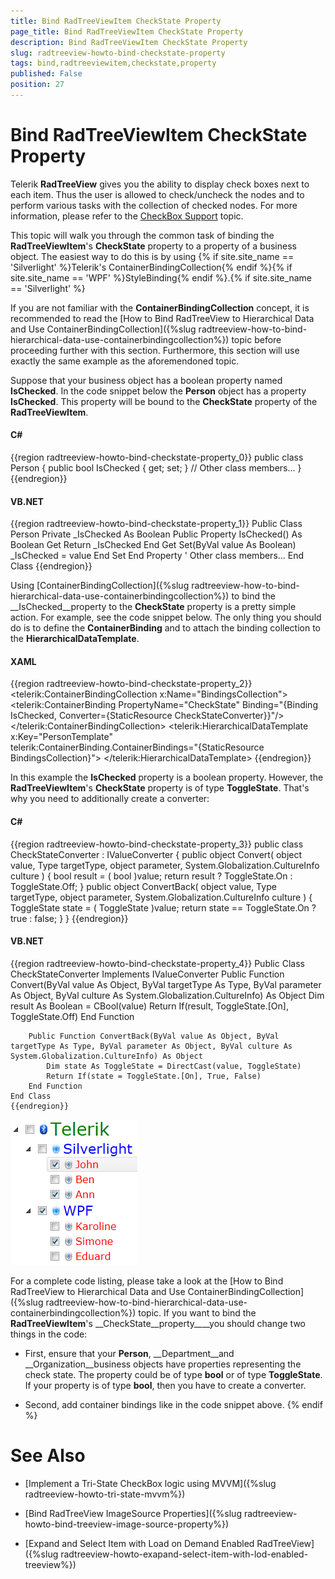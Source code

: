 ```yaml
---
title: Bind RadTreeViewItem CheckState Property
page_title: Bind RadTreeViewItem CheckState Property
description: Bind RadTreeViewItem CheckState Property
slug: radtreeview-howto-bind-checkstate-property
tags: bind,radtreeviewitem,checkstate,property
published: False
position: 27
---
```


# Bind RadTreeViewItem CheckState Property



Telerik __RadTreeView__ gives you the ability to display check boxes next to each item. Thus the user is allowed to check/uncheck the nodes and to perform various tasks with the collection of checked nodes. For more information, please refer to the [CheckBox Support](763685D2-AB90-47E5-977F-526A5EA137C4) topic. 

This topic will walk you through the common task of binding the __RadTreeViewItem__'s __CheckState__ property to a property of a business object. The easiest way to do this is by using {% if site.site_name == 'Silverlight' %}Telerik's ContainerBindingCollection{% endif %}{% if site.site_name == 'WPF' %}StyleBinding{% endif %}.{% if site.site_name == 'Silverlight' %}

If you are not familiar with the __ContainerBindingCollection__ concept, it is recommended to read the [How to Bind RadTreeView to Hierarchical Data and Use ContainerBindingCollection]({%slug radtreeview-how-to-bind-hierarchical-data-use-containerbindingcollection%}) topic before proceeding further with this section. Furthermore, this section will use exactly the same example as the aforemendoned topic.

Suppose that your business object has a boolean property named __IsChecked__. In the code snippet below the __Person__ object has a property __IsChecked__. This property will be bound to the __CheckState__ property of the __RadTreeViewItem__.

#### __C#__

{{region radtreeview-howto-bind-checkstate-property_0}}
	public class Person
	{
	    public bool IsChecked
	    {
	        get;
	        set;
	    }
	    // Other class members...
	}
	{{endregion}}



#### __VB.NET__

{{region radtreeview-howto-bind-checkstate-property_1}}
	Public Class Person
	Private _IsChecked As Boolean
	    Public Property IsChecked() As Boolean
	        Get
	            Return _IsChecked
	        End Get
	        Set(ByVal value As Boolean)
	            _IsChecked = value
	        End Set
	    End Property
	    ' Other class members...
	End Class
	{{endregion}}



Using [ContainerBindingCollection]({%slug radtreeview-how-to-bind-hierarchical-data-use-containerbindingcollection%}) to bind the __IsChecked__property to the __CheckState__ property is a pretty simple action. For example, see the code snippet below. The only thing you should do is to define the __ContainerBinding__ and to attach the binding collection to the __HierarchicalDataTemplate__.

#### __XAML__

{{region radtreeview-howto-bind-checkstate-property_2}}
	<telerik:ContainerBindingCollection x:Name="BindingsCollection">
	    <telerik:ContainerBinding PropertyName="CheckState" Binding="{Binding IsChecked, Converter={StaticResource CheckStateConverter}}"/>
	    <!--Other Container Bindings-->
	</telerik:ContainerBindingCollection>
	<!--Data template for the Person object-->
	<telerik:HierarchicalDataTemplate  
	    x:Key="PersonTemplate"  
	    telerik:ContainerBinding.ContainerBindings="{StaticResource BindingsCollection}">
	    <TextBlock Text="{Binding Name}" Foreground="Red" FontSize="16" FontFamily="Verdana" />
	</telerik:HierarchicalDataTemplate>
	{{endregion}}



In this example the __IsChecked__ property is a boolean property. However, the __RadTreeViewItem__'s __CheckState__ property is of type __ToggleState__. That's why you need to additionally create a converter:

#### __C#__

{{region radtreeview-howto-bind-checkstate-property_3}}
	public class CheckStateConverter : IValueConverter
	{
	    public object Convert( object value, Type targetType, object parameter, System.Globalization.CultureInfo culture )
	    {
	        bool result = ( bool )value;
	        return result ? ToggleState.On : ToggleState.Off;
	    }
	    public object ConvertBack( object value, Type targetType, object parameter, System.Globalization.CultureInfo culture )
	    {
	        ToggleState state = ( ToggleState )value;
	        return state == ToggleState.On ? true : false;
	    }
	}
	{{endregion}}



#### __VB.NET__

{{region radtreeview-howto-bind-checkstate-property_4}}
	Public Class CheckStateConverter
	    Implements IValueConverter
	    Public Function Convert(ByVal value As Object, ByVal targetType As Type, ByVal parameter As Object, ByVal culture As System.Globalization.CultureInfo) As Object
	        Dim result As Boolean = CBool(value)
	        Return If(result, ToggleState.[On], ToggleState.Off)
	    End Function
	
	    Public Function ConvertBack(ByVal value As Object, ByVal targetType As Type, ByVal parameter As Object, ByVal culture As System.Globalization.CultureInfo) As Object
	        Dim state As ToggleState = DirectCast(value, ToggleState)
	        Return If(state = ToggleState.[On], True, False)
	    End Function
	End Class
	{{endregion}}



![](images/RadTreeView_HowToBindCheckState_010.png)

>

For a complete code listing, please take a look at the [How to Bind RadTreeView to Hierarchical Data and Use ContainerBindingCollection]({%slug radtreeview-how-to-bind-hierarchical-data-use-containerbindingcollection%}) topic. If you want to bind the __RadTreeViewItem__'s __CheckState__property____you should change two things in the code:

* First, ensure that your __Person__, __Department__and __Organization__business objects have properties representing the check state.  The property could be of type __bool__ or of type __ToggleState__. If your property is of type __bool__, then you have to create a converter. 
			

* Second, add container bindings like in the code snippet above.
            {% endif %}

# See Also

 * [Implement a Tri-State CheckBox logic using MVVM]({%slug radtreeview-howto-tri-state-mvvm%})

 * [Bind RadTreeView ImageSource Properties]({%slug radtreeview-howto-bind-treeview-image-source-property%})

 * [Expand and Select Item with Load on Demand Enabled RadTreeView]({%slug radtreeview-howto-exapand-select-item-with-lod-enabled-treeview%})
